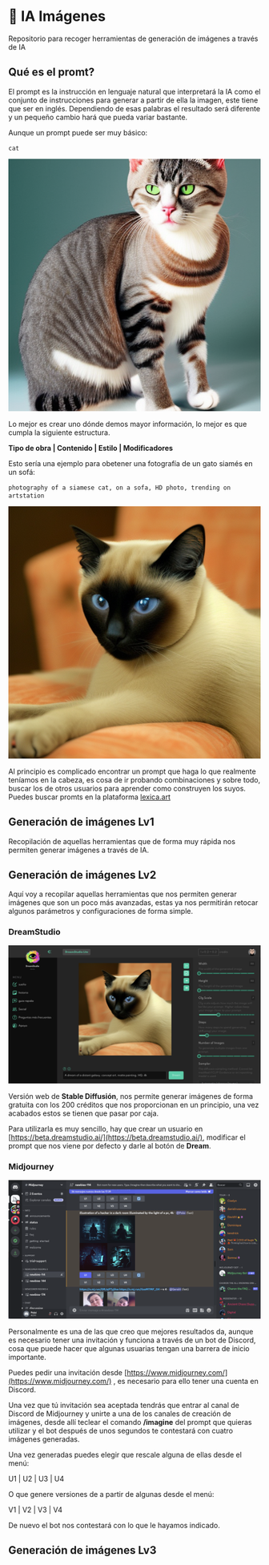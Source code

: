 # 🤖 IA Imágenes

Repositorio para recoger herramientas de generación de imágenes a través de IA


## Qué es el promt?
El prompt es la instrucción en lenguaje natural que interpretará la IA como el conjunto de instrucciones para generar a partir de ella la imagen, este tiene que ser en inglés. Dependiendo de esas palabras el resultado será diferente y un pequeño cambio hará que pueda variar bastante.

Aunque un prompt puede ser muy básico:
```
cat
```
![Imágen creada con DreamStudio](https://github.com/Poloigithub/iaimages/blob/main/images/gato.jpeg "Imágen creada con DreamStudio")

Lo mejor es crear uno dónde demos mayor información, lo mejor es que cumpla la siguiente estructura.

**Tipo de obra | Contenido | Estilo | Modificadores**

Esto sería una ejemplo para obetener una fotografía de un gato siamés en un sofá:
```
photography of a siamese cat, on a sofa, HD photo, trending on artstation
```
![Imágen creada con DreamStudio](https://github.com/Poloigithub/iaimages/blob/main/images/gato2.jpeg "Imágen creada con DreamStudio")

Al principio es complicado encontrar un prompt que haga lo que realmente teníamos en la cabeza, es cosa de ir probando combinaciones y sobre todo, buscar los de otros usuarios para aprender como construyen los suyos. Puedes buscar promts en la plataforma [lexica.art](https://lexica.art/)

## Generación de imágenes Lv1

Recopilación de aquellas herramientas que de forma muy rápida nos permiten generar imágenes a través de IA.



## Generación de imágenes Lv2

Aquí voy a recopilar aquellas herramientas que nos permiten generar imágenes que son un poco más avanzadas, estas ya nos permitirán retocar algunos parámetros y configuraciones de forma simple.

### DreamStudio

![DreamStudio](https://github.com/Poloigithub/iaimages/blob/main/images/dreamstudio.png)

Versión web de **Stable Diffusión**, nos permite generar imágenes de forma gratuita con los 200 créditos que nos proporcionan en un principio, una vez acabados estos se tienen que pasar por caja.

Para utilizarla es muy sencillo, hay que crear un usuario en [https://beta.dreamstudio.ai/](https://beta.dreamstudio.ai/), modificar el prompt que nos viene por defecto y darle al botón de **Dream**.

### Midjourney

![Midjourney](https://github.com/Poloigithub/iaimages/blob/main/images/midjourney.png)

Personalmente es una de las que creo que mejores resultados da, aunque es necesario tener una invitación y funciona a través de un bot de Discord, cosa que puede hacer que algunas usuarias tengan una barrera de inicio importante.

Puedes pedir una invitación desde [https://www.midjourney.com/](https://www.midjourney.com/) , es necesario para ello tener una cuenta en Discord.

Una vez que tú invitación sea aceptada tendrás que entrar al canal de Discord de Midjourney y unirte a una de los canales de creación de imágenes, desde allí teclear el comando **/imagine** del prompt que quieras utilizar y el bot después de unos segundos te contestará con cuatro imágenes generadas.

Una vez generadas puedes elegir que rescale alguna de ellas desde el menú:

U1 | U2 | U3 | U4

O que genere versiones de a partir de algunas desde el menú:

V1 | V2 | V3 | V4

De nuevo el bot nos contestará con lo que le hayamos indicado.


## Generación de imágenes Lv3
